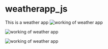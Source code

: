 # weatherapp_js
This is a weather app
![working of weather app ](D:\weatherapp\weatherapp_js\images/weatherimg.jpg)

![working of weather app ](weatherapp_js\images/weatherimg2.jpg)

![working of weather app ](weatherapp_js\images/weatherimg3.jpg)

